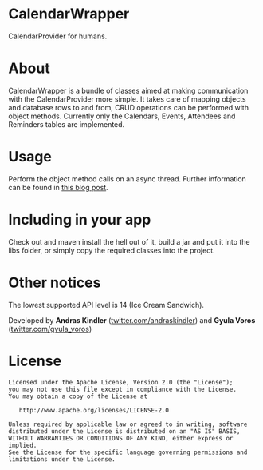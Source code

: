 CalendarWrapper
===============

CalendarProvider for humans.

About
=====

CalendarWrapper is a bundle of classes aimed at making communication with the CalendarProvider more simple. It takes care of mapping objects and database rows to and from, CRUD operations can be performed with object methods. Currently only the Calendars, Events, Attendees and Reminders tables are implemented.

Usage
=====

Perform the object method calls on an async thread. Further information can be found in <a href="http://howrobotswork.wordpress.com/" target="blank_">this blog post</a>.


Including in your app
=====================

Check out and maven install the hell out of it, build a jar and put it into the libs folder, or simply copy the required classes into the project.

Other notices
=============

The lowest supported API level is 14 (Ice Cream Sandwich).

Developed by **Andras Kindler** (<a href="twitter.com/andraskindler" target="blank_">twitter.com/andraskindler</a>) and **Gyula Voros** (<a href="twitter.com/gyula_voros" target="blank_">twitter.com/gyula_voros</a>)

License
=======

    Licensed under the Apache License, Version 2.0 (the "License");
    you may not use this file except in compliance with the License.
    You may obtain a copy of the License at

       http://www.apache.org/licenses/LICENSE-2.0

    Unless required by applicable law or agreed to in writing, software
    distributed under the License is distributed on an "AS IS" BASIS,
    WITHOUT WARRANTIES OR CONDITIONS OF ANY KIND, either express or implied.
    See the License for the specific language governing permissions and
    limitations under the License.


